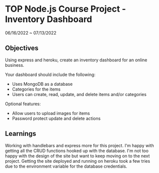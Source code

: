 # TOP Node.js Course Project - Inventory Dashboard

06/16/2022 ~ 07/13/2022

## Objectives

Using express and heroku, create an inventory dashboard for an online business.

Your dashboard should include the following:

- Uses MongoDB as a database
- Categories for the items
- Users can create, read, update, and delete items and/or categories

Optional features:

- Allow users to upload images for items
- Password protect update and delete actions

## Learnings

Working with handlebars and express more for this project. I'm happy with getting all the CRUD functions hooked up with the database. I'm not too happy with the design of the site but want to keep moving on to the next project. Getting the site deployed and running on heroku took a few tries due to the environment variable for the database credentials.
